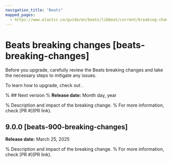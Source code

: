 ```yaml
---
navigation_title: "Beats"
mapped_pages:
  - https://www.elastic.co/guide/en/beats/libbeat/current/breaking-changes.html
---
```


# Beats breaking changes [beats-breaking-changes]
Before you upgrade, carefully review the Beats breaking changes and take the necessary steps to mitigate any issues.

To learn how to upgrade, check out <uprade docs>.

% ## Next version
% **Release date:** Month day, year

% Description and impact of the breaking change.
% For more information, check [PR #](PR link).

## 9.0.0 [beats-900-breaking-changes]
**Release date:** March 25, 2025

% Description and impact of the breaking change.
% For more information, check [PR #](PR link).